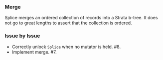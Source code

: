 ### Merge

Splice merges an ordered collection of records into a Strata b-tree. It does not
go to great lengths to assert that the collection is ordered.

### Issue by Issue

 * Correctly unlock `Splice` when no mutator is held. #8.
 * Implement merge. #7.
